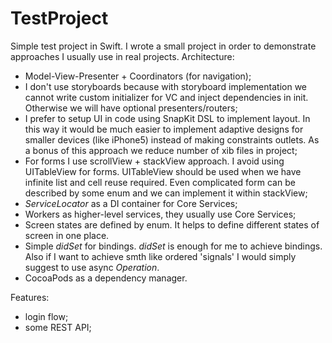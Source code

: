 # TestProject
Simple test project in Swift.
I wrote a small project in order to demonstrate approaches I usually use in real projects.
Architecture: 
- Model-View-Presenter + Coordinators (for navigation); 
- I don't use storyboards because with storyboard implementation we cannot write custom initializer for VC and inject dependencies in init. Otherwise we will have optional presenters/routers;
- I prefer to setup UI in code using SnapKit DSL to implement layout. In this way it would be much easier to implement adaptive designs for smaller devices (like iPhone5) instead of making constraints outlets. As a bonus of this approach we reduce number of xib files in project;
- For forms I use scrollView + stackView approach. I avoid using UITableView for forms. UITableView should be used when we have infinite list and cell reuse required. Even complicated form can be described by some enum and we can implement it within stackView;
- <i>ServiceLocator</i> as a DI container for Core Services;
- Workers as higher-level services, they usually use Core Services; 
- Screen states are defined by enum. It helps to define different states of screen in one place.
- Simple <i>didSet</i> for bindings. 
<i>didSet</i> is enough for me to achieve bindings. Also if I want to achieve smth like ordered 'signals' I would simply suggest to use async <i>Operation</i>. 
- CocoaPods as a dependency manager. 

Features:
- login flow;
- some REST API;
